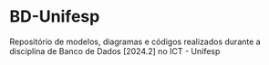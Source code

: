 # BD-Unifesp
Repositório de modelos, diagramas e códigos realizados durante a disciplina de Banco de Dados [2024.2] no ICT - Unifesp
